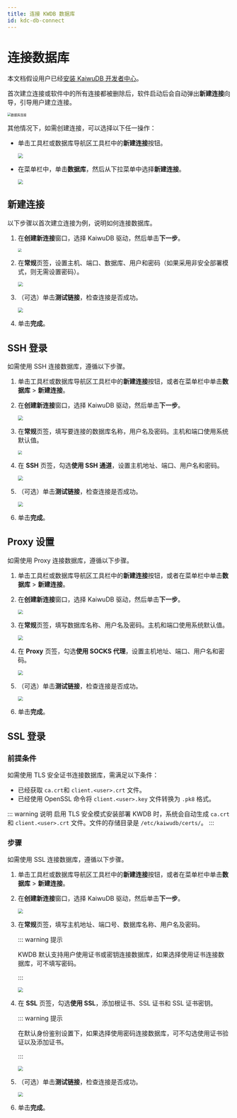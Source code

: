 ```yaml
---
title: 连接 KWDB 数据库
id: kdc-db-connect
---
```


# 连接数据库

本文档假设用户已经[安装 KaiwuDB 开发者中心](./kdc-install.md)。

首次建立连接或软件中的所有连接都被删除后，软件启动后会自动弹出**新建连接**向导，引导用户建立连接。

<img src="../static/kdc/database-connect.png" alt="数据库连接" style="zoom: 50%;" />

其他情况下，如需创建连接，可以选择以下任一操作：

- 单击工具栏或数据库导航区工具栏中的**新建连接**按钮。

    <img src="../static/kdc/new-connect-button.png" style="zoom: 67%;" />

- 在菜单栏中，单击**数据库**，然后从下拉菜单中选择**新建连接**。

    <img src="../static/kdc/new-connect.png" style="zoom:67%;" />

## 新建连接

以下步骤以首次建立连接为例，说明如何连接数据库。

1. 在**创建新连接**窗口，选择 KaiwuDB 驱动，然后单击**下一步**。

    <img src="../static/kdc/create-connect-01.png" style="zoom: 50%;" />

2. 在**常规**页签，设置主机、端口、数据库、用户和密码（如果采用非安全部署模式，则无需设置密码）。

    <img src="../static/kdc/create-connect-02.png" style="zoom:67%;" />

3. （可选）单击**测试链接**，检查连接是否成功。

    <img src="../static/kdc/connection-succeed.png" style="zoom:67%;" />

4. 单击**完成**。

## SSH 登录

如需使用 SSH 连接数据库，遵循以下步骤。

1. 单击工具栏或数据库导航区工具栏中的**新建连接**按钮，或者在菜单栏中单击**数据库** > **新建连接**。
2. 在**创建新连接**窗口，选择 KaiwuDB 驱动，然后单击**下一步**。

    <img src="../static/kdc/create-connect-01.png" style="zoom:67%;" />

3. 在**常规**页签，填写要连接的数据库名称，用户名及密码。主机和端口使用系统默认值。

    <img src="../static/kdc/create-connect-02.png" style="zoom:60%;" />

4. 在 **SSH** 页签，勾选**使用 SSH 通道**，设置主机地址、端口、用户名和密码。

    <img src="../static/kdc/ssh-login-01.png" style="zoom:67%;" />

5. （可选）单击**测试链接**，检查连接是否成功。

    <img src="../static/kdc/connection-succeed.png" style="zoom:67%;" />

6. 单击**完成**。

## Proxy 设置

如需使用 Proxy 连接数据库，遵循以下步骤。

1. 单击工具栏或数据库导航区工具栏中的**新建连接**按钮，或者在菜单栏中单击**数据库** > **新建连接**。
2. 在**创建新连接**窗口，选择 KaiwuDB 驱动，然后单击**下一步**。

    <img src="../static/kdc/create-connect-01.png" style="zoom:67%;" />

3. 在**常规**页签，填写数据库名称、用户名及密码。主机和端口使用系统默认值。

    <img src="../static/kdc/create-connect-02.png" style="zoom:67%;" />

4. 在 **Proxy** 页签，勾选**使用 SOCKS 代理**，设置主机地址、端口、用户名和密码。

    <img src="../static/kdc/proxy-login.png" style="zoom:67%;" />

5. （可选）单击**测试链接**，检查连接是否成功。

    <img src="../static/kdc/connection-succeed.png" style="zoom:67%;" />

6. 单击**完成**。

## SSL 登录

### 前提条件

如需使用 TLS 安全证书连接数据库，需满足以下条件：
- 已经获取 `ca.crt`和 `client.<user>.crt` 文件。
- 已经使用 OpenSSL 命令将 `client.<user>.key` 文件转换为 `.pk8` 格式。

::: warning 说明
启用 TLS 安全模式安装部署 KWDB 时，系统会自动生成 `ca.crt` 和 `client.<user>.crt` 文件。文件的存储目录是 `/etc/kaiwudb/certs/`。
:::

### 步骤

如需使用 SSL 连接数据库，遵循以下步骤。

1. 单击工具栏或数据库导航区工具栏中的**新建连接**按钮，或者在菜单栏中单击**数据库** > **新建连接**。
2. 在**创建新连接**窗口，选择 KaiwuDB 驱动，然后单击**下一步**。

    <img src="../static/kdc/create-connect-01.png" style="zoom:67%;" />

3. 在**常规**页签，填写主机地址、端口号、数据库名称、用户名及密码。

    ::: warning 提示

    KWDB 默认支持用户使用证书或密钥连接数据库，如果选择使用证书连接数据库，可不填写密码。
    
    :::

    <img src="../static/kdc/create-connect-02.png" style="zoom:67%;" />

4. 在 **SSL** 页签，勾选**使用 SSL**，添加根证书、SSL 证书和 SSL 证书密钥。

    ::: warning 提示

    在默认身份鉴别设置下，如果选择使用密码连接数据库，可不勾选使用证书验证以及添加证书。

    :::

    <img src="../static/kdc/ssl-login-01.png" style="zoom:67%;" />

5. （可选）单击**测试链接**，检查连接是否成功。

    <img src="../static/kdc/connection-succeed.png" style="zoom:67%;" />

6. 单击**完成**。
